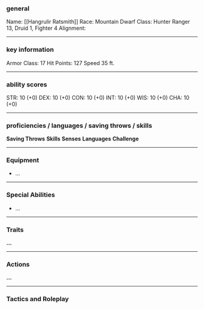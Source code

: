 ### general

Name: [[Hangrulir Ratsmith]]
Race: Mountain Dwarf
Class: Hunter Ranger 13, Druid 1, Fighter 4
Alignment: 

---
### key information

Armor Class: 17
Hit Points: 127
Speed 35 ft.

---
### ability scores

STR: 10 (+0) 
DEX: 10 (+0)
CON: 10 (+0)
INT: 10 (+0)
WIS: 10 (+0)
CHA: 10 (+0)

---
### proficiencies / languages / saving throws / skills

**Saving Throws**
**Skills** 
**Senses**
**Languages** 
**Challenge**

---
### Equipment

- ...

---
### Special Abilities

- ...

---
### Traits

**...**

---
### Actions

**...**

---
### Tactics and Roleplay